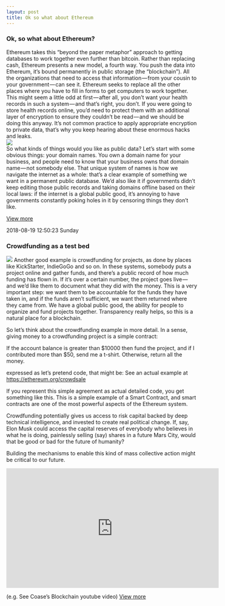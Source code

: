 ```yaml
---
layout: post
title: Ok so what about Ethereum
---
```

### Ok, so what about Ethereum?  
Ethereum takes this “beyond the paper metaphor” approach to getting databases to work together even further than bitcoin. Rather than replacing cash, Ethereum presents a new model, a fourth way. You push the data into Ethereum, it’s bound permanently in public storage (the “blockchain”). All the organizations that need to access that information — from your cousin to your government — can see it. Ethereum seeks to replace all the other places where you have to fill in forms to get computers to work together. This might seem a little odd at first — after all, you don’t want your health records in such a system — and that’s right, you don’t. If you were going to store health records online, you’d need to protect them with an additional layer of encryption to ensure they couldn’t be read — and we should be doing this anyway. It’s not common practice to apply appropriate encryption to private data, that’s why you keep hearing about these enormous hacks and leaks.  
<img src="https://cdn-images-1.medium.com/max/800/1*eopPhYxSfvMSvIpPPRAzVA.png">  
So what kinds of things would you like as public data? Let’s start with some obvious things: your domain names. You own a domain name for your business, and people need to know that your business owns that domain name — not somebody else. That unique system of names is how we navigate the internet as a whole: that’s a clear example of something we want in a permanent public database. We’d also like it if governments didn’t keep editing those public records and taking domains offline based on their local laws: if the internet is a global public good, it’s annoying to have governments constantly poking holes in it by censoring things they don’t like.

[View more](https://media.consensys.net/programmable-blockchains-in-context-ethereum-s-future-cd8451eb421e "View more")

2018-08-19 12:50:23 Sunday
### Crowdfunding as a test bed  
<img src="https://cdn-images-1.medium.com/max/800/1*ZkF0JFQvDdGIRCFunf_1Mg.png">
Another good example is crowdfunding for projects, as done by places like KickStarter, IndieGoGo and so on. In these systems, somebody puts a project online and gather funds, and there’s a public record of how much funding has flown in. If it’s over a certain number, the project goes live — and we’d like them to document what they did with the money. This is a very important step: we want them to be accountable for the funds they have taken in, and if the funds aren’t sufficient, we want them returned where they came from. We have a global public good, the ability for people to organize and fund projects together. Transparency really helps, so this is a natural place for a blockchain.

So let’s think about the crowdfunding example in more detail. In a sense, giving money to a crowdfunding project is a simple contract:

If the account balance is greater than $10000 then fund the project, and if I contributed more than $50, send me a t-shirt. Otherwise, return all the money.

expressed as let’s pretend code, that might be:
See an actual example at https://ethereum.org/crowdsale

If you represent this simple agreement as actual detailed code, you get something like this. This is a simple example of a Smart Contract, and smart contracts are one of the most powerful aspects of the Ethereum system.

Crowdfunding potentially gives us access to risk capital backed by deep technical intelligence, and invested to create real political change. If, say, Elon Musk could access the capital reserves of everybody who believes in what he is doing, painlessly selling (say) shares in a future Mars City, would that be good or bad for the future of humanity?

Building the mechanisms to enable this kind of mass collective action might be critical to our future.

<iframe width="560" height="315" src="https://www.youtube.com/embed/R44AdHVWPmk" frameborder="0" allow="autoplay; encrypted-media" allowfullscreen></iframe>

(e.g. See Coase’s Blockchain youtube video)
[View more](https://media.consensys.net/programmable-blockchains-in-context-ethereum-s-future-cd8451eb421e "View more")

